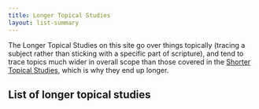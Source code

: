 ```yaml
---
title: Longer Topical Studies
layout: list-summary
---
```


The Longer Topical Studies on this site go over things topically (tracing a subject rather than sticking with a specific part of scripture), and tend to trace topics much wider in overall scope than those covered in the [Shorter Topical Studies](/shorter-topical-studies), which is why they end up longer.

## List of longer topical studies
